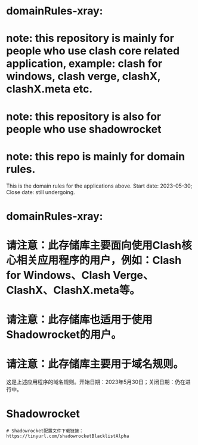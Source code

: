# domainRules-xray: 
  # note: this repository is mainly for people who use clash core related application, example: clash for windows, clash verge, clashX, clashX.meta etc.
  # note: this repository is also for people who use shadowrocket
  # note: this repo is mainly for domain rules.
  
  This is the domain rules for the applications above.  Start date: 2023-05-30; Close date: still undergoing.

# domainRules-xray: 
  # 请注意：此存储库主要面向使用Clash核心相关应用程序的用户，例如：Clash for Windows、Clash Verge、ClashX、ClashX.meta等。
  # 请注意：此存储库也适用于使用Shadowrocket的用户。
  # 请注意：此存储库主要用于域名规则。
  
  这是上述应用程序的域名规则。开始日期：2023年5月30日；关闭日期：仍在进行中。
  
  # Shadowrocket
    # Shadowrocket配置文件下载链接：https://tinyurl.com/shadowrocketBlacklistAlpha




